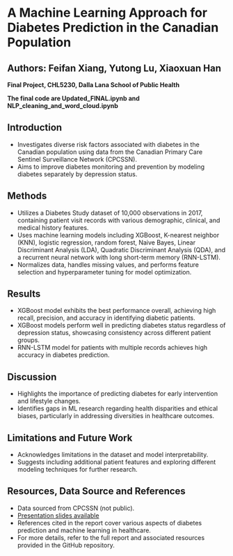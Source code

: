 # A Machine Learning Approach for Diabetes Prediction in the Canadian Population
## Authors: Feifan Xiang, Yutong Lu, Xiaoxuan Han

**Final Project, CHL5230, Dalla Lana School of Public Health**

**The final code are Updated_FINAL.ipynb and NLP_cleaning_and_word_cloud.ipynb**

## Introduction
- Investigates diverse risk factors associated with diabetes in the Canadian population using data from the Canadian Primary Care Sentinel Surveillance Network (CPCSSN).
- Aims to improve diabetes monitoring and prevention by modeling diabetes separately by depression status.

## Methods
- Utilizes a Diabetes Study dataset of 10,000 observations in 2017, containing patient visit records with various demographic, clinical, and medical history features.
- Uses machine learning models including XGBoost, K-nearest neighbor (KNN), logistic regression, random forest, Naive Bayes, Linear Discriminant Analysis (LDA), Quadratic Discriminant Analysis (QDA), and a recurrent neural network with long short-term memory (RNN-LSTM).
- Normalizes data, handles missing values, and performs feature selection and hyperparameter tuning for model optimization.

## Results
- XGBoost model exhibits the best performance overall, achieving high recall, precision, and accuracy in identifying diabetic patients.
- XGBoost models perform well in predicting diabetes status regardless of depression status, showcasing consistency across different patient groups.
- RNN-LSTM model for patients with multiple records achieves high accuracy in diabetes prediction.

## Discussion
- Highlights the importance of predicting diabetes for early intervention and lifestyle changes.
- Identifies gaps in ML research regarding health disparities and ethical biases, particularly in addressing diversities in healthcare outcomes.

## Limitations and Future Work
- Acknowledges limitations in the dataset and model interpretability.
- Suggests including additional patient features and exploring different modeling techniques for further research.

## Resources, Data Source and References
- Data sourced from CPCSSN (not public).
- [Presentation slides available](https://docs.google.com/presentation/d/1kudnKw8dffWUwt7Feq0L6tPMxecSO5JkQK6iUzEz49k/edit#slide=id.g2a136b5ce98_0_4)
- References cited in the report cover various aspects of diabetes prediction and machine learning in healthcare.
- For more details, refer to the full report and associated resources provided in the GitHub repository.
